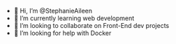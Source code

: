 - 👋 Hi, I’m @StephanieAileen
- 🌱 I’m currently learning web development
- 💞️ I’m looking to collaborate on Front-End dev projects
- 🤝 I’m looking for help with Docker 


<!---
StephanieAileen/StephanieAileen is a ✨ special ✨ repository because its `README.md` (this file) appears on your GitHub profile.
You can click the Preview link to take a look at your changes.
--->
